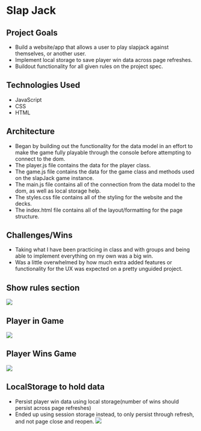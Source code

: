 # Slap Jack
## Project Goals
* Build a website/app that allows a user to play slapjack against themselves, or another user.
* Implement local storage to save player win data across page refreshes.
* Buildout functionality for all given rules on the project spec.
## Technologies Used
* JavaScript
* CSS
* HTML
## Architecture
* Began by building out the functionality for the data model in an effort to make the game fully playable through the console before attempting to connect to the dom.
* The player.js file contains the data for the player class.
* The game.js file contains the data for the game class and methods used on the slapJack game instance.
* The main.js file contains all of the connection from the data model to the dom, as well as local storage help.
* The styles.css file contains all of the styling for the website and the decks.
* The index.html file contains all of the layout/formatting for the page structure.
## Challenges/Wins
* Taking what I have been practicing in class and with groups and being able to implement everything on my own was a big win.
* Was a little overwhelmed by how much extra added features or functionality for the UX was expected on a pretty unguided project.
## Show rules section
![](https://media.giphy.com/media/RHmML88LcCxF3wFiMl/giphy.gif)
## Player in Game
![](https://media.giphy.com/media/ydVWk9sIYNwE9f0coq/giphy.gif)
## Player Wins Game
![](https://media.giphy.com/media/GXK900qfPQPdQbPjIn/giphy.gif)
## LocalStorage to hold data
* Persist player win data using local storage(number of wins should persist across page refreshes)
* Ended up using session storage instead, to only persist through refresh, and not page close and reopen.
![](https://media.giphy.com/media/1LK0VMTVufzD43CLdS/giphy.gif)
